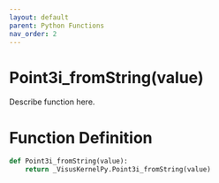 ```yaml
---
layout: default
parent: Python Functions
nav_order: 2
---
```


# Point3i_fromString(value)

Describe function here.

# Function Definition

```python
def Point3i_fromString(value):
    return _VisusKernelPy.Point3i_fromString(value)
```